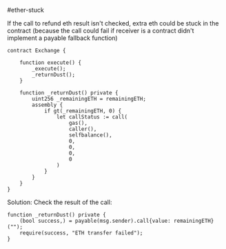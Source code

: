 #ether-stuck

If the call to refund eth result isn't checked, extra eth could be stuck in the contract (because the call could fail if receiver is a contract didn't implement a payable fallback function)

```solidity
contract Exchange {

	function execute() {
		_execute();
		_returnDust();
	}
	
    function _returnDust() private {
        uint256 _remainingETH = remainingETH;
        assembly {
            if gt(_remainingETH, 0) {
                let callStatus := call(
                    gas(),
                    caller(),
                    selfbalance(),
                    0,
                    0,
                    0,
                    0
                )
            }
        }
    }
}
```

Solution:
Check the result of the call:
```solidity
function _returnDust() private {
    (bool success,) = payable(msg.sender).call{value: remainingETH}("");
    require(success, "ETH transfer failed");
}
```

